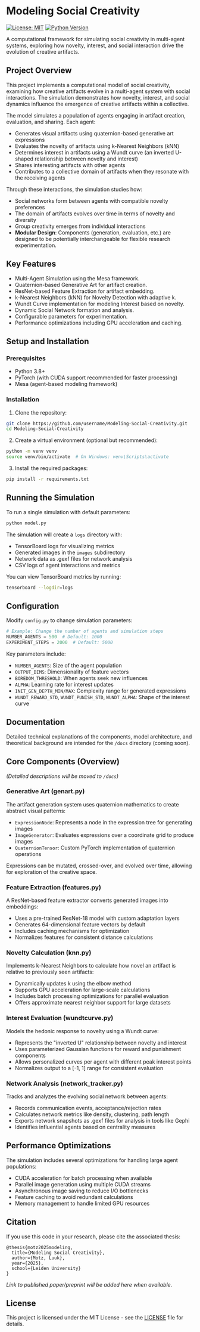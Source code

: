 <!-- Optional: Add a logo or banner here -->
<!-- ![Project Banner](path/to/your/banner.png) -->

# Modeling Social Creativity

[![License: MIT](https://img.shields.io/badge/License-MIT-yellow.svg)](https://opensource.org/licenses/MIT)
[![Python Version](https://img.shields.io/badge/python-3.8+-blue.svg)](https://www.python.org/downloads/)
<!-- Add other badges as needed, e.g., build status, code coverage -->

A computational framework for simulating social creativity in multi-agent systems, exploring how novelty, interest, and social interaction drive the evolution of creative artifacts.

## Project Overview

This project implements a computational model of social creativity, examining how creative artifacts evolve in a multi-agent system with social interactions. The simulation demonstrates how novelty, interest, and social dynamics influence the emergence of creative artifacts within a collective.

The model simulates a population of agents engaging in artifact creation, evaluation, and sharing. Each agent:
- Generates visual artifacts using quaternion-based generative art expressions
- Evaluates the novelty of artifacts using k-Nearest Neighbors (kNN)
- Determines interest in artifacts using a Wundt curve (an inverted U-shaped relationship between novelty and interest)
- Shares interesting artifacts with other agents
- Contributes to a collective domain of artifacts when they resonate with the receiving agents

Through these interactions, the simulation studies how:
- Social networks form between agents with compatible novelty preferences
- The domain of artifacts evolves over time in terms of novelty and diversity
- Group creativity emerges from individual interactions
- **Modular Design**: Components (generation, evaluation, etc.) are designed to be potentially interchangeable for flexible research experimentation.

## Key Features

- Multi-Agent Simulation using the Mesa framework.
- Quaternion-based Generative Art for artifact creation.
- ResNet-based Feature Extraction for artifact embedding.
- k-Nearest Neighbors (kNN) for Novelty Detection with adaptive k.
- Wundt Curve implementation for modeling Interest based on novelty.
- Dynamic Social Network formation and analysis.
- Configurable parameters for experimentation.
- Performance optimizations including GPU acceleration and caching.

## Setup and Installation

### Prerequisites

- Python 3.8+
- PyTorch (with CUDA support recommended for faster processing)
- Mesa (agent-based modeling framework)

### Installation

1. Clone the repository:
```bash
git clone https://github.com/username/Modeling-Social-Creativity.git
cd Modeling-Social-Creativity
```

2. Create a virtual environment (optional but recommended):
```bash
python -m venv venv
source venv/bin/activate  # On Windows: venv\Scripts\activate
```

3. Install the required packages:
```bash
pip install -r requirements.txt
```

## Running the Simulation

To run a single simulation with default parameters:

```bash
python model.py
```

The simulation will create a `logs` directory with:
- TensorBoard logs for visualizing metrics
- Generated images in the `images` subdirectory
- Network data as .gexf files for network analysis
- CSV logs of agent interactions and metrics

You can view TensorBoard metrics by running:
```bash
tensorboard --logdir=logs
```

## Configuration

Modify `config.py` to change simulation parameters:

```python
# Example: Change the number of agents and simulation steps
NUMBER_AGENTS = 500  # Default: 1000
EXPERIMENT_STEPS = 2000  # Default: 5000
```

Key parameters include:
- `NUMBER_AGENTS`: Size of the agent population
- `OUTPUT_DIMS`: Dimensionality of feature vectors
- `BOREDOM_THRESHOLD`: When agents seek new influences
- `ALPHA`: Learning rate for interest updates
- `INIT_GEN_DEPTH_MIN/MAX`: Complexity range for generated expressions
- `WUNDT_REWARD_STD`, `WUNDT_PUNISH_STD`, `WUNDT_ALPHA`: Shape of the interest curve

## Documentation

Detailed technical explanations of the components, model architecture, and theoretical background are intended for the `/docs` directory (coming soon).

## Core Components (Overview)

*(Detailed descriptions will be moved to `/docs`)*

### Generative Art (genart.py)

The artifact generation system uses quaternion mathematics to create abstract visual patterns:

- `ExpressionNode`: Represents a node in the expression tree for generating images
- `ImageGenerator`: Evaluates expressions over a coordinate grid to produce images
- `QuaternionTensor`: Custom PyTorch implementation of quaternion operations

Expressions can be mutated, crossed-over, and evolved over time, allowing for exploration of the creative space.

### Feature Extraction (features.py)

A ResNet-based feature extractor converts generated images into embeddings:

- Uses a pre-trained ResNet-18 model with custom adaptation layers
- Generates 64-dimensional feature vectors by default
- Includes caching mechanisms for optimization
- Normalizes features for consistent distance calculations

### Novelty Calculation (knn.py)

Implements k-Nearest Neighbors to calculate how novel an artifact is relative to previously seen artifacts:

- Dynamically updates k using the elbow method
- Supports GPU acceleration for large-scale calculations
- Includes batch processing optimizations for parallel evaluation
- Offers approximate nearest neighbor support for large datasets

### Interest Evaluation (wundtcurve.py)

Models the hedonic response to novelty using a Wundt curve:

- Represents the "inverted U" relationship between novelty and interest
- Uses parameterized Gaussian functions for reward and punishment components
- Allows personalized curves per agent with different peak interest points
- Normalizes output to a [-1, 1] range for consistent evaluation

### Network Analysis (network_tracker.py)

Tracks and analyzes the evolving social network between agents:

- Records communication events, acceptance/rejection rates
- Calculates network metrics like density, clustering, path length
- Exports network snapshots as .gexf files for analysis in tools like Gephi
- Identifies influential agents based on centrality measures

## Performance Optimizations

The simulation includes several optimizations for handling large agent populations:

- CUDA acceleration for batch processing when available
- Parallel image generation using multiple CUDA streams
- Asynchronous image saving to reduce I/O bottlenecks
- Feature caching to avoid redundant calculations
- Memory management to handle limited GPU resources

## Citation

If you use this code in your research, please cite the associated thesis:

```
@thesis{motz2025modeling,
  title={Modeling Social Creativity},
  author={Motz, Luuk},
  year={2025},
  school={Leiden University}
}
```
*Link to published paper/preprint will be added here when available.*

## License

This project is licensed under the MIT License - see the [LICENSE](LICENSE) file for details.